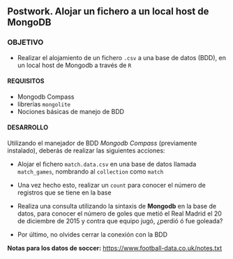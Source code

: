 

## Postwork. Alojar un fichero a un local host de MongoDB 

### OBJETIVO

- Realizar el alojamiento de un fichero `.csv` a una base de datos (BDD), en un local host de Mongodb a través de `R`

#### REQUISITOS

- Mongodb Compass
- librerías `mongolite`
- Nociones básicas de manejo de BDD

#### DESARROLLO


Utilizando el manejador de BDD _Mongodb Compass_ (previamente instalado), deberás de realizar las siguientes acciones: 

- Alojar el fichero  `match.data.csv` en una base de datos llamada `match_games`, nombrando al `collection` como `match`

- Una vez hecho esto, realizar un `count` para conocer el número de registros que se tiene en la base

- Realiza una consulta utilizando la sintaxis de **Mongodb** en la base de datos, para conocer el número de goles que metió el Real Madrid el 20 de diciembre de 2015 y contra que equipo jugó, ¿perdió ó fue goleada?

- Por último, no olvides cerrar la conexión con la BDD
 
__Notas para los datos de soccer:__ https://www.football-data.co.uk/notes.txt
